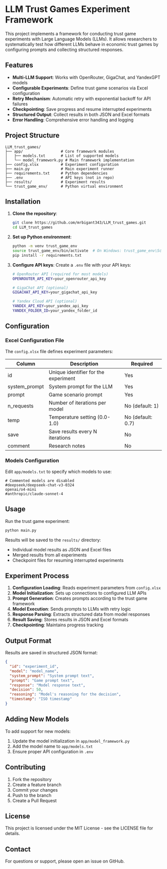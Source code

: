 # LLM Trust Games Experiment Framework

This project implements a framework for conducting trust game experiments with Large Language Models (LLMs). It allows researchers to systematically test how different LLMs behave in economic trust games by configuring prompts and collecting structured responses.

## Features

- **Multi-LLM Support**: Works with OpenRouter, GigaChat, and YandexGPT models
- **Configurable Experiments**: Define trust game scenarios via Excel configuration
- **Retry Mechanism**: Automatic retry with exponential backoff for API failures
- **Checkpointing**: Save progress and resume interrupted experiments
- **Structured Output**: Collect results in both JSON and Excel formats
- **Error Handling**: Comprehensive error handling and logging

## Project Structure

```
LLM_trust_games/
├── app/                 # Core framework modules
│   ├── models.txt       # List of supported models
│   └── model_framework.py # Main framework implementation
├── config.xlsx          # Experiment configuration
├── main.py              # Main experiment runner
├── requirements.txt     # Python dependencies
├── .env                 # API keys (not in repo)
├── results/             # Experiment results
└── trust_game_env/      # Python virtual environment
```

## Installation

1. **Clone the repository**:
   ```bash
   git clone https://github.com/mrbigant343/LLM_trust_games.git
   cd LLM_trust_games
   ```

2. **Set up Python environment**:
   ```bash
   python -m venv trust_game_env
   source trust_game_env/bin/activate  # On Windows: trust_game_env\Scripts\activate
   pip install -r requirements.txt
   ```

3. **Configure API keys**:
   Create a `.env` file with your API keys:
   ```bash
   # OpenRouter API (required for most models)
   OPENROUTER_API_KEY=your_openrouter_api_key
   
   # GigaChat API (optional)
   GIGACHAT_API_KEY=your_gigachat_api_key
   
   # Yandex Cloud API (optional)
   YANDEX_API_KEY=your_yandex_api_key
   YANDEX_FOLDER_ID=your_yandex_folder_id
   ```

## Configuration

### Excel Configuration File

The `config.xlsx` file defines experiment parameters:

| Column | Description | Required |
|--------|-------------|----------|
| id | Unique identifier for the experiment | Yes |
| system_prompt | System prompt for the LLM | Yes |
| prompt | Game scenario prompt | Yes |
| n_requests | Number of iterations per model | No (default: 1) |
| temp | Temperature setting (0.0-1.0) | No (default: 0.7) |
| save | Save results every N iterations | No |
| comment | Research notes | No |

### Models Configuration

Edit `app/models.txt` to specify which models to use:
```
# Commented models are disabled
#deepseek/deepseek-chat-v3-0324
openai/o4-mini
#anthropic/claude-sonnet-4
```

## Usage

Run the trust game experiment:
```bash
python main.py
```

Results will be saved to the `results/` directory:
- Individual model results as JSON and Excel files
- Merged results from all experiments
- Checkpoint files for resuming interrupted experiments

## Experiment Process

1. **Configuration Loading**: Reads experiment parameters from `config.xlsx`
2. **Model Initialization**: Sets up connections to configured LLM APIs
3. **Prompt Generation**: Creates prompts according to the trust game framework
4. **Model Execution**: Sends prompts to LLMs with retry logic
5. **Response Parsing**: Extracts structured data from model responses
6. **Result Saving**: Stores results in JSON and Excel formats
7. **Checkpointing**: Maintains progress tracking

## Output Format

Results are saved in structured JSON format:
```json
{
  "id": "experiment_id",
  "model": "model_name",
  "system_prompt": "System prompt text",
  "prompt": "Game prompt text",
  "response": "Model response text",
  "decision": 50,
  "reasoning": "Model's reasoning for the decision",
  "timestamp": "ISO timestamp"
}
```

## Adding New Models

To add support for new models:

1. Update the model initialization in `app/model_framework.py`
2. Add the model name to `app/models.txt`
3. Ensure proper API configuration in `.env`

## Contributing

1. Fork the repository
2. Create a feature branch
3. Commit your changes
4. Push to the branch
5. Create a Pull Request

## License

This project is licensed under the MIT License - see the LICENSE file for details.

## Contact

For questions or support, please open an issue on GitHub.
